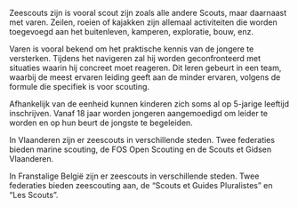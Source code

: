 Zeescouts zijn is vooral scout zijn zoals alle andere Scouts, maar daarnaast met varen.
Zeilen, roeien of kajakken zijn allemaal activiteiten die worden toegevoegd aan het buitenleven,
kamperen, exploratie, bouw, enz.

Varen is vooral bekend om het praktische kennis van de jongere te versterken.
Tijdens het navigeren zal hij worden geconfronteerd met situaties waarin hij concreet moet reageren.
Dit leren gebeurt in een team, waarbij de meest ervaren leiding geeft aan de minder ervaren,
volgens de formule die specifiek is voor scouting.

Afhankelijk van de eenheid kunnen kinderen zich soms al op 5-jarige leeftijd inschrijven.
Vanaf 18 jaar worden jongeren aangemoedigd om leider te worden en op hun beurt de jongste te begeleiden.

In Vlaanderen zijn er zeescouts in verschillende steden.
Twee federaties bieden marine scouting, de FOS Open Scouting en de Scouts et Gidsen Vlaanderen.

In Franstalige België zijn er zeescouts in verschillende steden.
Twee federaties bieden zeescouting aan, de “Scouts et Guides Pluralistes” en “Les Scouts”.
